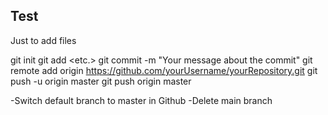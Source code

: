 ## Test
Just to add files

git init
git add <folder1> <folder2> <etc.>
git commit -m "Your message about the commit"
git remote add origin https://github.com/yourUsername/yourRepository.git
git push -u origin master
git push origin master

-Switch default branch to master in Github
-Delete main branch
